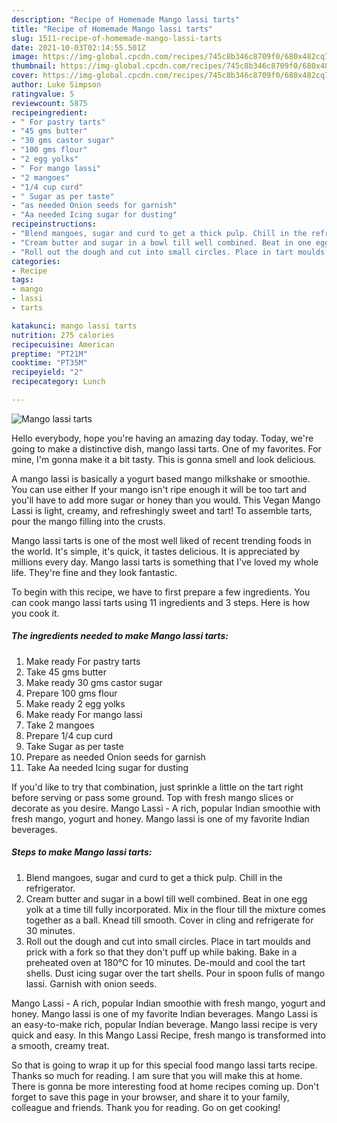 ```yaml
---
description: "Recipe of Homemade Mango lassi tarts"
title: "Recipe of Homemade Mango lassi tarts"
slug: 1511-recipe-of-homemade-mango-lassi-tarts
date: 2021-10-03T02:14:55.501Z
image: https://img-global.cpcdn.com/recipes/745c8b346c8709f0/680x482cq70/mango-lassi-tarts-recipe-main-photo.jpg
thumbnail: https://img-global.cpcdn.com/recipes/745c8b346c8709f0/680x482cq70/mango-lassi-tarts-recipe-main-photo.jpg
cover: https://img-global.cpcdn.com/recipes/745c8b346c8709f0/680x482cq70/mango-lassi-tarts-recipe-main-photo.jpg
author: Luke Simpson
ratingvalue: 5
reviewcount: 5875
recipeingredient:
- " For pastry tarts"
- "45 gms butter"
- "30 gms castor sugar"
- "100 gms flour"
- "2 egg yolks"
- " For mango lassi"
- "2 mangoes"
- "1/4 cup curd"
- " Sugar as per taste"
- "as needed Onion seeds for garnish"
- "Aa needed Icing sugar for dusting"
recipeinstructions:
- "Blend mangoes, sugar and curd to get a thick pulp. Chill in the refrigerator."
- "Cream butter and sugar in a bowl till well combined. Beat in one egg yolk at a time till fully incorporated. Mix in the flour till the mixture comes together as a ball. Knead till smooth. Cover in cling and refrigerate for 30 minutes."
- "Roll out the dough and cut into small circles. Place in tart moulds and prick with a fork so that they don&#39;t puff up while baking. Bake in a preheated oven at 180°C for 10 minutes. De-mould and cool the tart shells. Dust icing sugar over the tart shells. Pour in spoon fulls of mango lassi. Garnish with onion seeds."
categories:
- Recipe
tags:
- mango
- lassi
- tarts

katakunci: mango lassi tarts 
nutrition: 275 calories
recipecuisine: American
preptime: "PT21M"
cooktime: "PT35M"
recipeyield: "2"
recipecategory: Lunch

---
```



![Mango lassi tarts](https://img-global.cpcdn.com/recipes/745c8b346c8709f0/680x482cq70/mango-lassi-tarts-recipe-main-photo.jpg)

Hello everybody, hope you're having an amazing day today. Today, we're going to make a distinctive dish, mango lassi tarts. One of my favorites. For mine, I'm gonna make it a bit tasty. This is gonna smell and look delicious.

A mango lassi is basically a yogurt based mango milkshake or smoothie. You can use either If your mango isn&#39;t ripe enough it will be too tart and you&#39;ll have to add more sugar or honey than you would. This Vegan Mango Lassi is light, creamy, and refreshingly sweet and tart! To assemble tarts, pour the mango filling into the crusts.

Mango lassi tarts is one of the most well liked of recent trending foods in the world. It's simple, it's quick, it tastes delicious. It is appreciated by millions every day. Mango lassi tarts is something that I've loved my whole life. They're fine and they look fantastic.


To begin with this recipe, we have to first prepare a few ingredients. You can cook mango lassi tarts using 11 ingredients and 3 steps. Here is how you cook it.

<!--inarticleads1-->

##### The ingredients needed to make Mango lassi tarts:

1. Make ready  For pastry tarts
1. Take 45 gms butter
1. Make ready 30 gms castor sugar
1. Prepare 100 gms flour
1. Make ready 2 egg yolks
1. Make ready  For mango lassi
1. Take 2 mangoes
1. Prepare 1/4 cup curd
1. Take  Sugar as per taste
1. Prepare as needed Onion seeds for garnish
1. Take Aa needed Icing sugar for dusting


If you&#39;d like to try that combination, just sprinkle a little on the tart right before serving or pass some ground. Top with fresh mango slices or decorate as you desire. Mango Lassi - A rich, popular Indian smoothie with fresh mango, yogurt and honey. Mango lassi is one of my favorite Indian beverages. 

<!--inarticleads2-->

##### Steps to make Mango lassi tarts:

1. Blend mangoes, sugar and curd to get a thick pulp. Chill in the refrigerator.
1. Cream butter and sugar in a bowl till well combined. Beat in one egg yolk at a time till fully incorporated. Mix in the flour till the mixture comes together as a ball. Knead till smooth. Cover in cling and refrigerate for 30 minutes.
1. Roll out the dough and cut into small circles. Place in tart moulds and prick with a fork so that they don&#39;t puff up while baking. Bake in a preheated oven at 180°C for 10 minutes. De-mould and cool the tart shells. Dust icing sugar over the tart shells. Pour in spoon fulls of mango lassi. Garnish with onion seeds.


Mango Lassi - A rich, popular Indian smoothie with fresh mango, yogurt and honey. Mango lassi is one of my favorite Indian beverages. Mango Lassi is an easy-to-make rich, popular Indian beverage. Mango lassi recipe is very quick and easy. In this Mango Lassi Recipe, fresh mango is transformed into a smooth, creamy treat. 

So that is going to wrap it up for this special food mango lassi tarts recipe. Thanks so much for reading. I am sure that you will make this at home. There is gonna be more interesting food at home recipes coming up. Don't forget to save this page in your browser, and share it to your family, colleague and friends. Thank you for reading. Go on get cooking!
